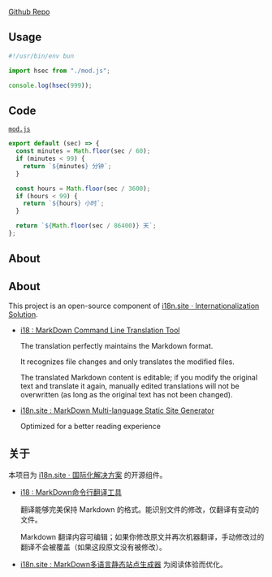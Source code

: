 [Github Repo](https://github.com/i18n-site/deno/tree/dev/hsec)

## Usage

```js
#!/usr/bin/env bun

import hsec from "./mod.js";

console.log(hsec(999));
```

## Code

[`mod.js`](./mod.js)

```js
export default (sec) => {
  const minutes = Math.floor(sec / 60);
  if (minutes < 99) {
    return `${minutes} 分钟`;
  }

  const hours = Math.floor(sec / 3600);
  if (hours < 99) {
    return `${hours} 小时`;
  }

  return `${Math.floor(sec / 86400)} 天`;
};
```

## About

## About

This project is an open-source component of
[i18n.site ⋅ Internationalization Solution](https://i18n.site).

- [i18 : MarkDown Command Line Translation Tool](https://i18n.site/i18)

  The translation perfectly maintains the Markdown format.

  It recognizes file changes and only translates the modified files.

  The translated Markdown content is editable; if you modify the original text
  and translate it again, manually edited translations will not be overwritten
  (as long as the original text has not been changed).

- [i18n.site : MarkDown Multi-language Static Site Generator](https://i18n.site/i18n.site)

  Optimized for a better reading experience

## 关于

本项目为 [i18n.site ⋅ 国际化解决方案](https://i18n.site) 的开源组件。

- [i18 : MarkDown命令行翻译工具](https://i18n.site/i18)

  翻译能够完美保持 Markdown 的格式。能识别文件的修改，仅翻译有变动的文件。

  Markdown
  翻译内容可编辑；如果你修改原文并再次机器翻译，手动修改过的翻译不会被覆盖（如果这段原文没有被修改）。

- [i18n.site : MarkDown多语言静态站点生成器](https://i18n.site/i18n.site)
  为阅读体验而优化。
